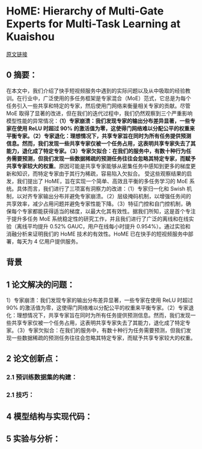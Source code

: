 
# HoME: Hierarchy of Multi-Gate Experts for Multi-Task Learning at Kuaishou
[原文链接]()
## 0 摘要：
在本文中，我们介绍了快手短视频服务中遇到的实际问题以及从中吸取的经验教训。在行业中，广泛使用的多任务框架是专家混合（MoE）范式，它总是为每个任务引入一些共享和特定的专家，然后使用门网络来衡量相关专家的贡献。尽管 MoE 取得了显著的改进，但在我们的迭代过程中，我们仍然观察到三个严重影响模型性能的异常情况：**（1）专家崩溃：我们发现专家的输出分布差异显著，一些专家在使用 ReLU 时超过 90% 的激活值为零，这使得门网络难以分配公平的权重来平衡专家。（2）专家退化：理想情况下，共享专家旨在同时为所有任务提供预测信息。然而，我们发现一些共享专家仅被一个任务占用，这表明共享专家失去了其能力，退化成了特定专家。（3）专家欠拟合：在我们的服务中，有数十种行为任务需要预测，但我们发现一些数据稀疏的预测任务往往会忽略其特定专家，而赋予共享专家较大的权重**。原因可能是共享专家能够从密集任务中感知到更多的梯度更新和知识，而特定专家由于其行为稀疏，容易陷入欠拟合。
		受这些观察结果的启发，我们提出了 HoME，旨在实现一个简单、高效且平衡的多任务学习的 MoE 系统。具体而言，我们进行了三项富有洞察力的改进：（1）专家归一化和 Swish 机制，以对齐专家输出分布并避免专家崩溃。（2）层级掩码机制，以增强任务间的共享效率，减少占用问题并避免专家性能下降。（3）特征门控和自门控机制，确保每个专家都能获得适当的梯度，以最大化其有效性。据我们所知，这是首个专注于提升多任务 MoE 系统稳定性的研究工作，并且我们进行了广泛的离线和在线实验（离线平均提升 0.52% GAUC，用户在线每小时提升 0.954%）。通过实验和消融分析来证明我们的 HoME 技术的有效性。HoME 已在快手的短视频服务中部署，每天为 4 亿用户提供服务。

## 背景


## 1 论文解决的问题：
1）专家崩溃：我们发现专家的输出分布差异显著，一些专家在使用 ReLU 时超过 90% 的激活值为零，这使得门网络难以分配公平的权重来平衡专家。（2）专家退化：理想情况下，共享专家旨在同时为所有任务提供预测信息。然而，我们发现一些共享专家仅被一个任务占用，这表明共享专家失去了其能力，退化成了特定专家。（3）专家欠拟合：在我们的服务中，有数十种行为任务需要预测，但我们发现一些数据稀疏的预测任务往往会忽略其特定专家，而赋予共享专家较大的权重。

## 2 论文创新点：


### 2.1 预训练数据集的构建：


### 2.1 技巧：


## 4 模型结构与实现代码：


## 5 实验与分析：

<!--stackedit_data:
eyJoaXN0b3J5IjpbMjMxMDQ5MzYwLDU0MDgyMjc4NiwtNjA1MD
MzNTk4LC05NDU4OTM3ODFdfQ==
-->